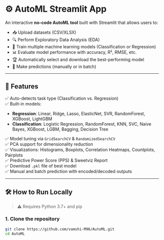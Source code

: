 # ⚙️ AutoML Streamlit App

An interactive **no-code AutoML tool** built with Streamlit that allows users to:

- 📥 Upload datasets (CSV/XLSX)
- 🔍 Perform Exploratory Data Analysis (EDA)
- 🧠 Train multiple machine learning models (Classification or Regression)
- 📊 Evaluate model performance with accuracy, R², RMSE, etc.
- 🏆 Automatically select and download the best-performing model
- 🔮 Make predictions (manually or in batch)

---

## 🚀 Features

✅ Auto-detects task type (Classification vs. Regression)  
✅ Built-in models:
- **Regression**: Linear, Ridge, Lasso, ElasticNet, SVR, RandomForest, XGBoost, LightGBM
- **Classification**: Logistic Regression, RandomForest, KNN, SVC, Naive Bayes, XGBoost, LGBM, Bagging, Decision Tree

✅ Model tuning via `GridSearchCV` & `RandomizedSearchCV`  
✅ PCA support for dimensionality reduction  
✅ Visualizations: Histograms, Boxplots, Correlation Heatmaps, Countplots, Pairplots  
✅ Predictive Power Score (PPS) & Sweetviz Report  
✅ Download `.pkl` file of best model  
✅ Manual and batch prediction with encoded/decoded outputs

---

## 🛠️ How to Run Locally

> ⚠️ Requires Python 3.7+ and pip

### 1. Clone the repository
```bash
git clone https://github.com/vamshi-M96/AutoML.git
cd AutoML

